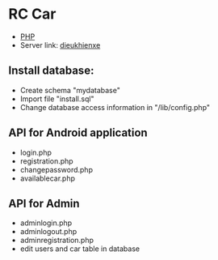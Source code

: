 # RC Car
- [PHP](https://github.com/attain7710/DieuKhienXeTuXa/tree/master/images/PHP.png)
- Server link: [dieukhienxe](http://13.58.108.38/dieukhienxe)
## Install database:
- Create schema "mydatabase"
- Import file "install.sql"
- Change database access information in "/lib/config.php"

## API for Android application
- login.php
- registration.php
- changepassword.php
- availablecar.php

## API for Admin 
- adminlogin.php
- adminlogout.php
- adminregistration.php
- edit users and car table in database
